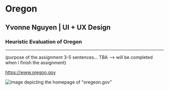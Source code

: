 # Oregon
## Yvonne Nguyen | UI + UX Design
### Heuristic Evaluation of Oregon 

---

(purpose of the assignment 3-5 sentences... TBA --> will be completed when i finish the assignment)

https://www.oregon.gov

![image depicting the homepage of "oregeon.gov"](ogh.png)

